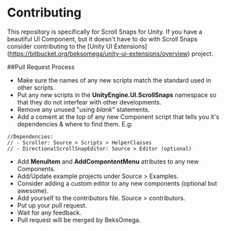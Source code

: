 # Contributing

This repository is specifically for Scroll Snaps for Unity. If you have a beautiful UI Component,
but it doesn't have to do with Scroll Snaps consider contributing to the [Unity UI Extensions] (https://bitbucket.org/beksomega/unity-ui-extensions/overview) project.

##Pull Request Process

* Make sure the names of any new scripts match the standard used in other scripts.
* Put any new scripts in the **UnityEngine.UI.ScrollSnaps** namespace so that they do not interfear with other developments.
* Remove any unused "using *blank*" statements.
* Add a coment at the top of any new Component script that tells you it's dependencies & where to find them. E.g:

```
//Dependencies:
// - Scroller: Source > Scripts > HelperClasses
// - DirectionalScrollSnapEditor: Source > Editor (optional)
```

* Add **MenuItem** and **AddCompontentMenu** atributes to any new Components.
* Add/Update example projects under Source > Examples.
* Consider adding a custom editor to any new components (optional but awesome).
* Add yourself to the contributors file. Source > contributors.
* Put up your pull request.
* Wait for any feedback.
* Pull request will be merged by BeksOmega.